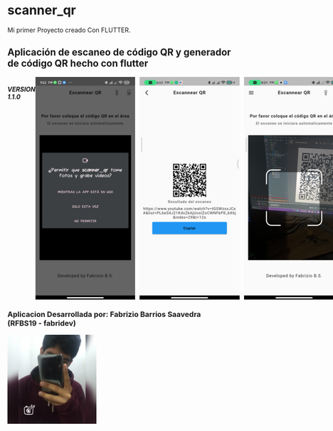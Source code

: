# scanner_qr

Mi primer Proyecto creado Con FLUTTER.

## Aplicación de escaneo de código QR y generador de código QR hecho con flutter

<div style="display: flex;">
  
  <h5>VERSION 1.1.0</h5>
  <img src="reame/parte12.jpg" alt="version 1.1" style="margin-right: 10px; width: 250px; height: 500px;">
  <img src="reame/parte6.2.png" alt="version 1.1" style="margin-right: 10px; width: 250px; height: 500px;">
  <img src="reame/parte8.png" alt="version 1.1" style="margin-right: 10px; width: 250px; height: 500px;">
  <br>
  <img src="reame/parte9.png" alt="version 1.1" style="margin-right: 10px; width: 250px; height: 500px;">
  <img src="reame/parte10.png" alt="version 1.1" style="margin-right: 10px; width: 250px; height: 500px;">
  <img src="reame/parte11.png" alt="version 1.1" style="margin-right: 10px; width: 250px; height: 500px;">
  <h5>VERSION 1.0.0</h5>
  <img src="reame/parte1.png" alt="version 1" style="margin-right: 10px; width: 250px; height: 500px;">
  <img src="reame/parte2.png" alt="version 1" style="margin-right: 10px; width: 250px; height: 500px;">
  <img src="reame/parte3.png" alt="version 1" style="margin-right: 10px; width: 250px; height: 500px;">
  <br>
  <img src="reame/parte4.png" alt="version 1" style="margin-right: 10px; width: 250px; height: 500px;">
  <img src="reame/parte5.png" alt="version 1" style="margin-right: 10px; width: 250px; height: 500px;">
  <img src="reame/parte6.1.png" alt="version 1" style="margin-right: 10px; width: 250px; height: 500px;">
</div>
<h3><b>Aplicacion Desarrollada por:</b> Fabrizio Barrios Saavedra (RFBS19 - fabridev)</h3>
<img src="reame/foter.jpg" width="200" alt="avatar">